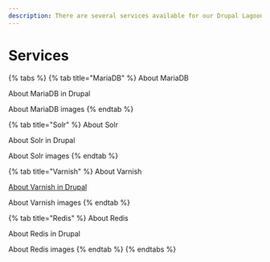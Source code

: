 ```yaml
---
description: There are several services available for our Drupal Lagoon images.
---
```


# Services

{% tabs %}
{% tab title="MariaDB" %}
About MariaDB

About MariaDB in Drupal

About MariaDB images
{% endtab %}

{% tab title="Solr" %}
About Solr

About Solr in Drupal

About Solr images
{% endtab %}

{% tab title="Varnish" %}
About Varnish

[About Varnish in Drupal](./)

About Varnish images
{% endtab %}

{% tab title="Redis" %}
About Redis

About Redis in Drupal

About Redis images
{% endtab %}
{% endtabs %}


